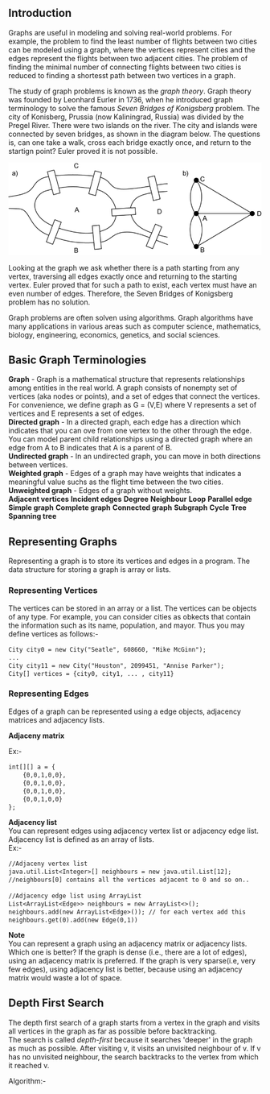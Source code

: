 ## Introduction

Graphs are useful in modeling and solving real-world problems. For example, the problem to find the least number of flights between two cities can be modeled using a graph, where the vertices represent cities and the edges represent the flights between two adjacent cities. The problem of finding the minimal number of connecting flights between two cities is reduced to finding a shortesst path between two vertices in a graph.  

The study of graph problems is known as the *graph theory*. Graph theory was founded by Leonhard Eurler in 1736, when he introduced graph terminology to solve the famous *Seven Bridges of Konigsberg* problem. The city of Konisberg, Prussia (now Kaliningrad, Russia) was divided by the Pregel River. There were two islands on the river.  The city and islands were connected by seven bridges, as shown in the diagram below. The questions is, can one take a walk, cross each bridge exactly once, and return to the startign point? Euler proved it is not possible.  

![Konigsberg Bridge](KonigsbergBridge.png)

Looking at the graph we ask whether there is a path starting from any vertex, traversing all edges exactly once and returning to the starting vertex. Euler proved that for such a path to exist, each vertex must have an even number of edges. Therefore, the Seven Bridges of Konigsberg problem has no solution.   

Graph problems are often solven using algorithms. Graph algorithms have many applications in various areas such as computer science, mathematics, biology, engineering, economics, genetics, and social sciences.   

## Basic Graph Terminologies  

**Graph** - Graph is a mathematical structure that represents relationships among entities in the real world. A graph consists of nonempty set of vertices (aka nodes or points), and a set of edges that connect the vertices. For convenience, we define graph as G = (V,E) where V represents a set of vertices and E represents a set of edges.  
**Directed graph** - In a directed graph, each edge has a direction which indicates that you can ove from one vertex to the other through the edge. You can model parent child relationships using a directed graph where  an edge from A to B indicates that A is a parent of B.   
**Undirected graph** - In an undirected graph, you can move in both directions between vertices.  
**Weighted graph** - Edges of a graph may have weights that indicates a meaningful value suchs as the flight time between the two cities.  
**Unweighted graph** - Edges of a graph without weights.  
**Adjacent vertices**
**Incident edges**
**Degree**
**Neighbour**
**Loop**
**Parallel edge**
**Simple graph**
**Complete graph**
**Connected graph**
**Subgraph**
**Cycle**
**Tree**
**Spanning tree**


## Representing Graphs  
Representing a graph is to store its vertices and edges in a program. The data structure for storing a graph is array or lists.  

### Representing Vertices  
The vertices can be stored in an array or a list. The vertices can be objects of any type. For example, you can consider cities as obkects that contain the information such as its name, population, and mayor. Thus you may define vertices as follows:-  

```
City city0 = new City("Seatle", 608660, "Mike McGinn");
...
City city11 = new City("Houston", 2099451, "Annise Parker");
City[] vertices = {city0, city1, ... , city11}
```  

### Representing Edges  
Edges of a graph can be represented using a edge objects, adjacency matrices and adjacency lists.  

**Adjaceny matrix**  

Ex:-  
```
int[][] a = {
    {0,0,1,0,0},
    {0,0,1,0,0},
    {0,0,1,0,0},
    {0,0,1,0,0}
};
```  

**Adjacency list**  
You can represent edges using adjacency vertex list or adjacency edge list. Adjacency list is defined as an array of lists.   
Ex:-  
```
//Adjaceny vertex list
java.util.List<Integer>[] neighbours = new java.util.List[12];
//neighbours[0] contains all the vertices adjacent to 0 and so on..

//Adjacency edge list using ArrayList
List<ArrayList<Edge>> neighbours = new ArrayList<>();
neighbours.add(new ArrayList<Edge>()); // for each vertex add this
neighbours.get(0).add(new Edge(0,1))
```  


**Note**  
You can represent a graph using an adjacency matrix or adjacency lists. Which one is better? If the graph is dense (i.e., there are a lot of edges), using an adjacency matrix is preferred. If the graph is very sparse(i.e, very few edges), using adjacency list is better, because using an adjacency matrix would waste a lot of space.  

## Depth First Search  

The depth first search of a graph starts from a vertex in the graph and visits all vertices in the graph as far as possible before backtracking.  
The search is called *depth-first* because it searches 'deeper' in the graph as much as possible. After visiting v, it visits an unvisited neighbour of v. If v has no unvisited neighbour, the search backtracks to the vertex from which it reached v.  

Algorithm:- 







